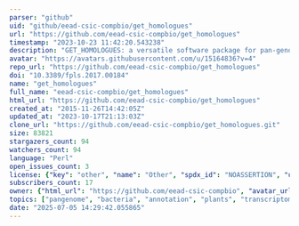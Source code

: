 ```yaml
---
parser: "github"
uid: "github/eead-csic-compbio/get_homologues"
url: "https://github.com/eead-csic-compbio/get_homologues"
timestamp: "2023-10-23 11:42:20.543238"
description: "GET_HOMOLOGUES: a versatile software package for pan-genome analysis"
avatar: "https://avatars.githubusercontent.com/u/15164836?v=4"
repo_url: "https://github.com/eead-csic-compbio/get_homologues"
doi: "10.3389/fpls.2017.00184"
name: "get_homologues"
full_name: "eead-csic-compbio/get_homologues"
html_url: "https://github.com/eead-csic-compbio/get_homologues"
created_at: "2015-11-26T14:42:05Z"
updated_at: "2023-10-17T21:13:03Z"
clone_url: "https://github.com/eead-csic-compbio/get_homologues.git"
size: 83821
stargazers_count: 94
watchers_count: 94
language: "Perl"
open_issues_count: 3
license: {"key": "other", "name": "Other", "spdx_id": "NOASSERTION", "url": null, "node_id": "MDc6TGljZW5zZTA="}
subscribers_count: 17
owner: {"html_url": "https://github.com/eead-csic-compbio", "avatar_url": "https://avatars.githubusercontent.com/u/15164836?v=4", "login": "eead-csic-compbio", "type": "User"}
topics: ["pangenome", "bacteria", "annotation", "plants", "transcriptome", "clustering", "fasta", "genbank", "pangene"]
date: "2025-07-05 14:29:42.055865"
---
```

